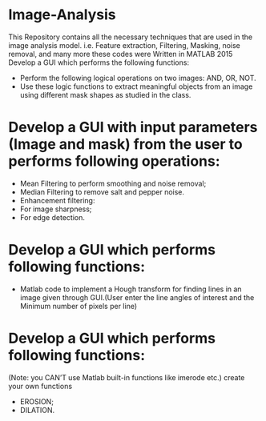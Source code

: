 # Image-Analysis
This Repository contains all the necessary techniques that are used in the image analysis model. i.e. Feature extraction, Filtering, Masking, noise removal, and many more these codes were Written in MATLAB 2015 Develop a GUI which performs the following functions: 
- Perform the following logical operations on two images: AND, OR, NOT.
- Use these logic functions to extract meaningful objects from an image using different mask shapes as studied in the class.
# Develop a GUI with input parameters (Image and mask) from the user to performs following operations:
- Mean Filtering to perform smoothing and noise removal;
- Median Filtering to remove salt and pepper noise.
- Enhancement filtering:
- For image sharpness;
- For edge detection.
# Develop a GUI which performs following functions:
- Matlab code to implement a Hough transform for finding lines in an image given through GUI.(User enter the line angles of interest and the Minimum number of pixels per line)

# Develop a GUI which performs following functions:
(Note: you CAN’T use Matlab built-in functions like imerode etc.) create your own functions 
- EROSION;
- DILATION.
